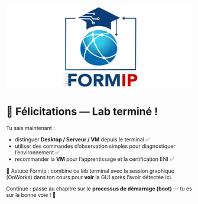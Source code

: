 ![Formip](../assets/formip_logo_padded.png)

# 🎉 Félicitations — Lab terminé !

Tu sais maintenant :
- distinguer **Desktop / Serveur / VM** depuis le terminal ✅  
- utiliser des commandes d’observation simples pour diagnostiquer l’environnement ✅  
- recommander la **VM** pour l’apprentissage et la certification ENI ✅

🧭 Astuce Formip : combine ce lab terminal avec la session graphique (OnWorks) dans ton cours pour **voir** la GUI après l’avoir détectée ici.

Continue : passe au chapitre sur le **processus de démarrage (boot)** — tu es sur la bonne voie ! 🚀

